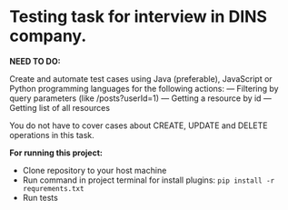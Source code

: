 # Testing task for interview in DINS company.

**NEED TO DO:** 

Create and automate test cases using Java (preferable), JavaScript or Python programming languages for the following actions:
— Filtering by query parameters (like /posts?userId=1)
— Getting a resource by id
— Getting list of all resources

You do not have to cover cases about CREATE, UPDATE and DELETE operations in this task.


**For running this project:**
- Clone repository to your host machine
- Run command in project terminal for install plugins: 
  ```pip install -r requrements.txt```
- Run tests
